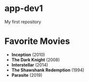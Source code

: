# app-dev1
My first repository
# **Favorite Movies**

- **Inception** (2010)  
- **The Dark Knight** (2008)  
- **Interstellar** (2014)  
- **The Shawshank Redemption** (1994)  
- **Parasite** (2019)  
